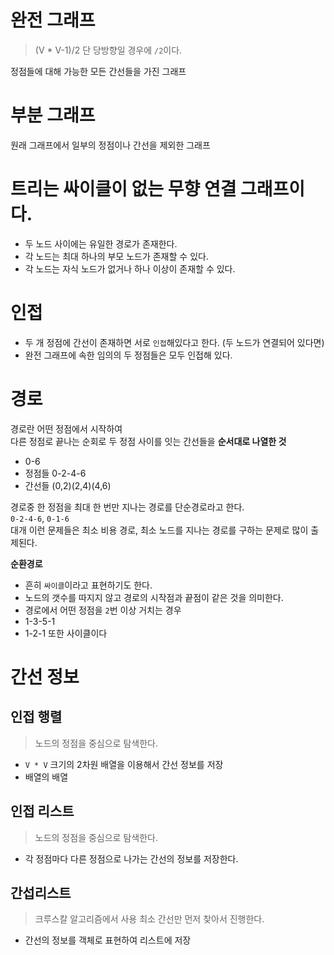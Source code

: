 # 완전 그래프 
> (V * V-1)/2
> 단 당방향일 경우에 `/2`이다.
   
정점들에 대해 가능한 모든 간선들을 가진 그래프 

# 부분 그래프  
원래 그래프에서 일부의 정점이나 간선을 제외한 그래프 

# 트리는 싸이클이 없는 무향 연결 그래프이다.  
* 두 노드 사이에는 유일한 경로가 존재한다.  
* 각 노드는 최대 하나의 부모 노드가 존재할 수 있다.  
* 각 노드는 자식 노드가 없거나 하나 이상이 존재할 수 있다.  

# 인접 
* 두 개 정점에 간선이 존재하면 서로 `인접`해있다고 한다. (두 노드가 연결되어 있다면)  
* 완전 그래프에 속한 임의의 두 정점들은 모두 인접해 있다.   

# 경로 
경로란 어떤 정점에서 시작하여   
다른 정점로 끝나는 순회로 두 정점 사이를 잇는 간선들을 **순서대로 나열한 것**  
  
* 0-6  
* 정점들 0-2-4-6 
* 간선들 (0,2)(2,4)(4,6)   
  
경로중 한 정점을 최대 한 번만 지나는 경로를 단순경로라고 한다.     
`0-2-4-6`, `0-1-6`       
대개 이런 문제들은 최소 비용 경로, 최소 노드를 지나는 경로를 구하는 문제로 많이 출제된다.     
          
**순환경로**         
* 흔히 `싸이클`이라고 표현하기도 한다.    
* 노드의 갯수를 따지지 않고 경로의 시작점과 끝점이 같은 것을 의미한다.  
* 경로에서 어떤 정점을 `2`번 이상 거치는 경우 
* 1-3-5-1  
* 1-2-1 또한 사이클이다

# 간선 정보  
## 인접 행렬 
> 노드의 정점을 중심으로 탐색한다.
   
* `V * V` 크기의 2차원 배열을 이용해서 간선 정보를 저장 
* 배열의 배열 
    
## 인접 리스트 
> 노드의 정점을 중심으로 탐색한다.  
>   
* 각 정점마다 다른 정점으로 나가는 간선의 정보를 저장한다.     

## 간섭리스트
> 크루스칼 알고리즘에서 사용 
> 최소 간선만 먼저 찾아서 진행한다.  

* 간선의 정보를 객체로 표현하여 리스트에 저장  










 
   

